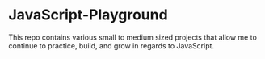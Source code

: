# JavaScript-Playground

This repo contains various small to medium sized projects that allow me to continue to practice, build, and grow in regards to JavaScript. 
